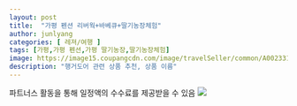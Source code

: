 ```yaml
---
layout: post
title:  "가평 펜션 리버웍+바베큐+딸기농장체험" 
author: junlyang
categories: [ 레져/여행 ]
tags: [가평,가평 펜션,가평 딸기농장,딸기농장체험]
image: https://image15.coupangcdn.com/image/travelSeller/common/A00233121/83ea27d5-d444-4769-b056-0aa3d0e174d0.jpg 
description: "행거도어 관련 상품 추천, 상품 이름"
---
```


파트너스 활동을 통해 일정액의 수수료를 제공받을 수 있음
<a href="https://coupa.ng/bNdFJM"><img src="https://image15.coupangcdn.com/image/travelSeller/common/A00233121/83ea27d5-d444-4769-b056-0aa3d0e174d0.jpg"></a>